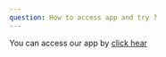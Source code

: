 ```yaml
---
question: How to access app and try ?
---
```


You can access our app by [click hear ](https://app.tradersrescue.com/)
